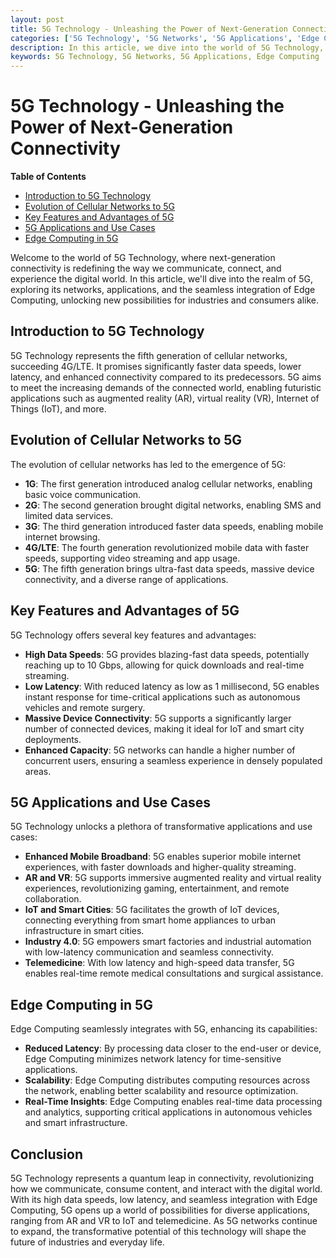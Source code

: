 ```yaml
---
layout: post
title: 5G Technology - Unleashing the Power of Next-Generation Connectivity
categories: ['5G Technology', '5G Networks', '5G Applications', 'Edge Computing']
description: In this article, we dive into the world of 5G Technology, understanding its networks, applications, and the seamless integration of Edge Computing, revolutionizing the way we connect and experience the digital world.
keywords: 5G Technology, 5G Networks, 5G Applications, Edge Computing
---
```

# 5G Technology - Unleashing the Power of Next-Generation Connectivity

**Table of Contents**

- [Introduction to 5G Technology](https://chat.openai.com/c/c7a0a630-8e9a-4b18-8be4-0e8d5c706d29#introduction-to-5g-technology)
- [Evolution of Cellular Networks to 5G](https://chat.openai.com/c/c7a0a630-8e9a-4b18-8be4-0e8d5c706d29#evolution-of-cellular-networks-to-5g)
- [Key Features and Advantages of 5G](https://chat.openai.com/c/c7a0a630-8e9a-4b18-8be4-0e8d5c706d29#key-features-and-advantages-of-5g)
- [5G Applications and Use Cases](https://chat.openai.com/c/c7a0a630-8e9a-4b18-8be4-0e8d5c706d29#5g-applications-and-use-cases)
- [Edge Computing in 5G](https://chat.openai.com/c/c7a0a630-8e9a-4b18-8be4-0e8d5c706d29#edge-computing-in-5g)

Welcome to the world of 5G Technology, where next-generation connectivity is redefining the way we communicate, connect, and experience the digital world. In this article, we'll dive into the realm of 5G, exploring its networks, applications, and the seamless integration of Edge Computing, unlocking new possibilities for industries and consumers alike.

## Introduction to 5G Technology

5G Technology represents the fifth generation of cellular networks, succeeding 4G/LTE. It promises significantly faster data speeds, lower latency, and enhanced connectivity compared to its predecessors. 5G aims to meet the increasing demands of the connected world, enabling futuristic applications such as augmented reality (AR), virtual reality (VR), Internet of Things (IoT), and more.

## Evolution of Cellular Networks to 5G

The evolution of cellular networks has led to the emergence of 5G:

- **1G**: The first generation introduced analog cellular networks, enabling basic voice communication.
- **2G**: The second generation brought digital networks, enabling SMS and limited data services.
- **3G**: The third generation introduced faster data speeds, enabling mobile internet browsing.
- **4G/LTE**: The fourth generation revolutionized mobile data with faster speeds, supporting video streaming and app usage.
- **5G**: The fifth generation brings ultra-fast data speeds, massive device connectivity, and a diverse range of applications.

## Key Features and Advantages of 5G

5G Technology offers several key features and advantages:

- **High Data Speeds**: 5G provides blazing-fast data speeds, potentially reaching up to 10 Gbps, allowing for quick downloads and real-time streaming.
- **Low Latency**: With reduced latency as low as 1 millisecond, 5G enables instant response for time-critical applications such as autonomous vehicles and remote surgery.
- **Massive Device Connectivity**: 5G supports a significantly larger number of connected devices, making it ideal for IoT and smart city deployments.
- **Enhanced Capacity**: 5G networks can handle a higher number of concurrent users, ensuring a seamless experience in densely populated areas.

## 5G Applications and Use Cases

5G Technology unlocks a plethora of transformative applications and use cases:

- **Enhanced Mobile Broadband**: 5G enables superior mobile internet experiences, with faster downloads and higher-quality streaming.
- **AR and VR**: 5G supports immersive augmented reality and virtual reality experiences, revolutionizing gaming, entertainment, and remote collaboration.
- **IoT and Smart Cities**: 5G facilitates the growth of IoT devices, connecting everything from smart home appliances to urban infrastructure in smart cities.
- **Industry 4.0**: 5G empowers smart factories and industrial automation with low-latency communication and seamless connectivity.
- **Telemedicine**: With low latency and high-speed data transfer, 5G enables real-time remote medical consultations and surgical assistance.

## Edge Computing in 5G

Edge Computing seamlessly integrates with 5G, enhancing its capabilities:

- **Reduced Latency**: By processing data closer to the end-user or device, Edge Computing minimizes network latency for time-sensitive applications.
- **Scalability**: Edge Computing distributes computing resources across the network, enabling better scalability and resource optimization.
- **Real-Time Insights**: Edge Computing enables real-time data processing and analytics, supporting critical applications in autonomous vehicles and smart infrastructure.

## Conclusion

5G Technology represents a quantum leap in connectivity, revolutionizing how we communicate, consume content, and interact with the digital world. With its high data speeds, low latency, and seamless integration with Edge Computing, 5G opens up a world of possibilities for diverse applications, ranging from AR and VR to IoT and telemedicine. As 5G networks continue to expand, the transformative potential of this technology will shape the future of industries and everyday life.
